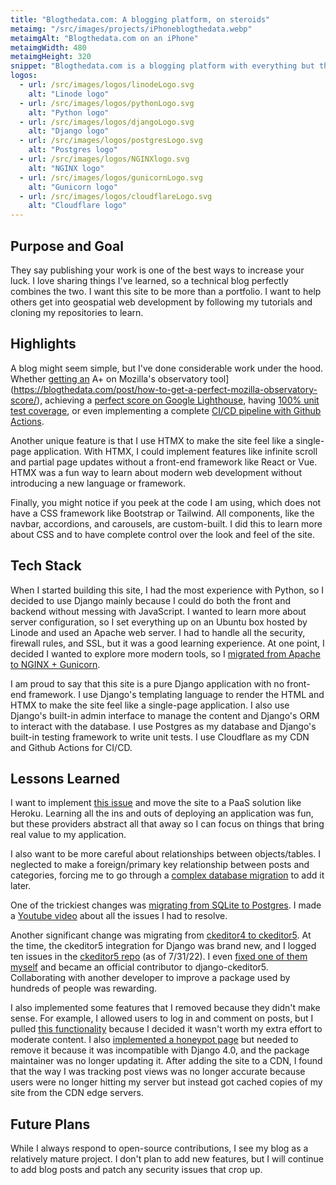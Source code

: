 ```yaml
---
title: "Blogthedata.com: A blogging platform, on steroids"
metaimg: "/src/images/projects/iPhoneblogthedata.webp"
metaimgAlt: "Blogthedata.com on an iPhone"
metaimgWidth: 480
metaimgHeight: 320
snippet: "Blogthedata.com is a blogging platform with everything but the kitchen sink. Built lovingly with Django web framework."
logos:
  - url: /src/images/logos/linodeLogo.svg
    alt: "Linode logo"
  - url: /src/images/logos/pythonLogo.svg
    alt: "Python logo"
  - url: /src/images/logos/djangoLogo.svg
    alt: "Django logo"
  - url: /src/images/logos/postgresLogo.svg
    alt: "Postgres logo"
  - url: /src/images/logos/NGINXlogo.svg
    alt: "NGINX logo"
  - url: /src/images/logos/gunicornLogo.svg
    alt: "Gunicorn logo"
  - url: /src/images/logos/cloudflareLogo.svg
    alt: "Cloudflare logo"
---
```


## Purpose and Goal
They say publishing your work is one of the best ways to increase your luck. I love sharing things I've learned, so a technical blog perfectly combines the two. I want this site to be more than a portfolio. I want to help others get into geospatial web development by following my tutorials and cloning my repositories to learn.

## Highlights
A blog might seem simple, but I've done considerable work under the hood. Whether [getting an](https://blogthedata.com/post/how-to-get-a-perfect-mozilla-observatory-score/) A+ on Mozilla's observatory tool](https://blogthedata.com/post/how-to-get-a-perfect-mozilla-observatory-score/), achieving a [perfect score on Google Lighthouse](https://blogthedata.com/post/google-lighthouse-perfect-score/), having [100% unit test coverage](https://blogthedata.com/post/how-to-get-100-percent-unit-test-coverage/), or even implementing a complete [CI/CD pipeline with Github Actions](https://blogthedata.com/post/implement-continuous-integration-github-actions/).

Another unique feature is that I use HTMX to make the site feel like a single-page application. With HTMX, I could implement features like infinite scroll and partial page updates without a front-end framework like React or Vue. HTMX was a fun way to learn about modern web development without introducing a new language or framework.

Finally, you might notice if you peek at the code I am using, which does not have a CSS framework like Bootstrap or Tailwind. All components, like the navbar, accordions, and carousels, are custom-built. I did this to learn more about CSS and to have complete control over the look and feel of the site.

## Tech Stack
When I started building this site, I had the most experience with Python, so I decided to use Django mainly because I could do both the front and backend without messing with JavaScript. I wanted to learn more about server configuration, so I set everything up on an Ubuntu box hosted by Linode and used an Apache web server. I had to handle all the security, firewall rules, and SSL, but it was a good learning experience. At one point, I decided I wanted to explore more modern tools, so I [migrated from Apache to NGINX + Gunicorn](https://blogthedata.com/post/Migrating-from-apache-to-Nginx-Gunicorn/).

I am proud to say that this site is a pure Django application with no front-end framework. I use Django's templating language to render the HTML and HTMX to make the site feel like a single-page application. I also use Django's built-in admin interface to manage the content and Django's ORM to interact with the database. I use Postgres as my database and Django's built-in testing framework to write unit tests. I use Cloudflare as my CDN and Github Actions for CI/CD.

## Lessons Learned
I want to implement [this issue](https://github.com/jsolly/blogthedata/issues/137) and move the site to a PaaS solution like Heroku. Learning all the ins and outs of deploying an application was fun, but these providers abstract all that away so I can focus on things that bring real value to my application.

I also want to be more careful about relationships between objects/tables. I neglected to make a foreign/primary key relationship between posts and categories, forcing me to go through a [complex database migration](https://blogthedata.com/post/UI-enhancement-leads-to-major-architecture-changes/) to add it later. 

One of the trickiest changes was [migrating from SQLite to Postgres](https://blogthedata.com/post/migrating-to-postgres-from-sqllite/). I made a [Youtube video](https://www.youtube.com/watch?v=Y2g5nUnZpNc&t=3s) about all the issues I had to resolve.

Another significant change was migrating from [ckeditor4 to ckeditor5](https://blogthedata.com/post/migrating-to-ckeditor-5/). At the time, the ckeditor5 integration for Django was brand new, and I logged ten issues in the [ckeditor5 repo](https://github.com/hvlads/django-ckeditor-5/issues?q=is%3Aissue+is%3Aclosed+author%3Ajsolly) (as of 7/31/22). I even [fixed one of them myself](https://github.com/hvlads/django-ckeditor-5/pull/71) and became an official contributor to django-ckeditor5. Collaborating with another developer to improve a package used by hundreds of people was rewarding.

I also implemented some features that I removed because they didn't make sense. For example, I allowed users to log in and comment on posts, but I pulled [this functionality](https://github.com/jsolly/blogthedata/pull/77) because I decided it wasn't worth my extra effort to moderate content. I also [implemented a honeypot page](https://blogthedata.com/post/admin-honeypot-page-to-catch-hackers/) but needed to remove it because it was incompatible with Django 4.0, and the package maintainer was no longer updating it. After adding the site to a CDN, I found that the way I was tracking post views was no longer accurate because users were no longer hitting my server but instead got cached copies of my site from the CDN edge servers. 

## Future Plans
While I always respond to open-source contributions, I see my blog as a relatively mature project. I don't plan to add new features, but I will continue to add blog posts and patch any security issues that crop up. 